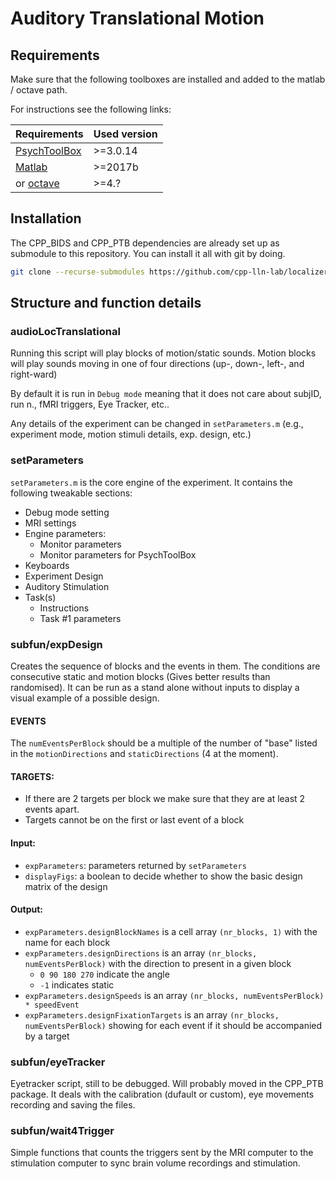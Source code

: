 # Auditory Translational Motion

## Requirements

Make sure that the following toolboxes are installed and added to the matlab / octave path.

For instructions see the following links:

| Requirements                                             | Used version |
|----------------------------------------------------------|--------------|
| [PsychToolBox](http://psychtoolbox.org/)                 | >=3.0.14     |
| [Matlab](https://www.mathworks.com/products/matlab.html) | >=2017b      |
| or [octave](https://www.gnu.org/software/octave/)        | >=4.?        |

## Installation

The CPP_BIDS and CPP_PTB dependencies are already set up as submodule to this repository.
You can install it all with git by doing.

```bash
git clone --recurse-submodules https://github.com/cpp-lln-lab/localizer_auditory_motion.git
```

## Structure and function details


### audioLocTranslational

Running this script will play blocks of motion/static sounds. Motion blocks will play sounds moving in one of four directions (up-, down-, left-, and right-ward)

By default it is run in `Debug mode` meaning that it does not care about subjID, run n., fMRI triggers, Eye Tracker, etc..

Any details of the experiment can be changed in `setParameters.m` (e.g., experiment mode, motion stimuli details, exp. design, etc.)

### setParameters

`setParameters.m` is the core engine of the experiment. It contains the following tweakable sections:

- Debug mode setting
- MRI settings
- Engine parameters:
  - Monitor parameters
  - Monitor parameters for PsychToolBox
- Keyboards
- Experiment Design
- Auditory Stimulation
- Task(s)
  - Instructions
  - Task #1 parameters

### subfun/expDesign
Creates the sequence of blocks and the events in them. The conditions are consecutive static and motion blocks (Gives better results than randomised). It can be run as a stand alone without inputs to display a visual example of a possible design.

#### EVENTS
The `numEventsPerBlock` should be a multiple of the number of "base" listed in the `motionDirections` and `staticDirections` (4 at the moment).

#### TARGETS:
- If there are 2 targets per block we make sure that they are at least 2 events apart.
- Targets cannot be on the first or last event of a block

#### Input:
- `expParameters`: parameters returned by `setParameters`
- `displayFigs`: a boolean to decide whether to show the basic design matrix of the design

#### Output:
- `expParameters.designBlockNames` is a cell array `(nr_blocks, 1)` with the name for each block
- `expParameters.designDirections` is an array `(nr_blocks, numEventsPerBlock)` with the direction to present in a given block
  - `0 90 180 270` indicate the angle
  - `-1` indicates static
- `expParameters.designSpeeds` is an array `(nr_blocks, numEventsPerBlock) * speedEvent`
- `expParameters.designFixationTargets` is an array `(nr_blocks, numEventsPerBlock)` showing for each event if it should be accompanied by a target

### subfun/eyeTracker
Eyetracker script, still to be debugged. Will probably moved in the CPP_PTB package. It deals with the calibration (dufault or custom), eye movements recording and saving the files.

### subfun/wait4Trigger
Simple functions that counts the triggers sent by the MRI computer to the stimulation computer to sync brain volume recordings and stimulation.
